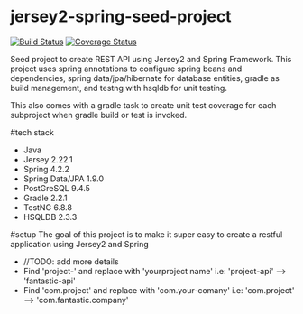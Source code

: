 # jersey2-spring-seed-project
[![Build Status](https://travis-ci.org/julesbond007/jersey2-spring-seed-project.svg?branch=master)](https://travis-ci.org/julesbond007/jersey2-spring-seed-project)
[![Coverage Status](https://coveralls.io/repos/julesbond007/jersey2-spring-seed-project/badge.svg?branch=master&service=github)](https://coveralls.io/github/julesbond007/jersey2-spring-seed-project.svg?branch=master) 

Seed project to create REST API using Jersey2 and Spring Framework.  This project uses spring annotations to configure spring beans and dependencies, spring data/jpa/hibernate for database entities, gradle as build management, and testng with hsqldb for unit testing.

This also comes with a gradle task to create unit test coverage for each subproject when gradle build or test is invoked.

#tech stack
- Java
- Jersey 2.22.1
- Spring 4.2.2
- Spring Data/JPA 1.9.0
- PostGreSQL 9.4.5
- Gradle 2.2.1
- TestNG 6.8.8
- HSQLDB 2.3.3

#setup
The goal of this project is to make it super easy to create a restful application using Jersey2 and Spring
- //TODO: add more details
- Find 'project-' and replace with 'yourproject name' i.e: 'project-api' --> 'fantastic-api'
- Find 'com.project' and replace with 'com.your-comany' i.e: 'com.project' --> 'com.fantastic.company'
